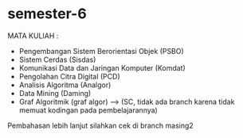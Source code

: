 # semester-6

MATA KULIAH :
- Pengembangan Sistem Berorientasi Objek (PSBO)
- Sistem Cerdas (Sisdas)
- Komunikasi Data dan Jaringan Komputer (Komdat)
- Pengolahan Citra Digital (PCD)
- Analisis Algoritma (Analgor)
- Data Mining (Daming)
- Graf Algoritmik (graf algor) --> (SC, tidak ada branch karena tidak memuat kodingan pada pembelajarannya)

Pembahasan lebih lanjut silahkan cek di branch masing2
